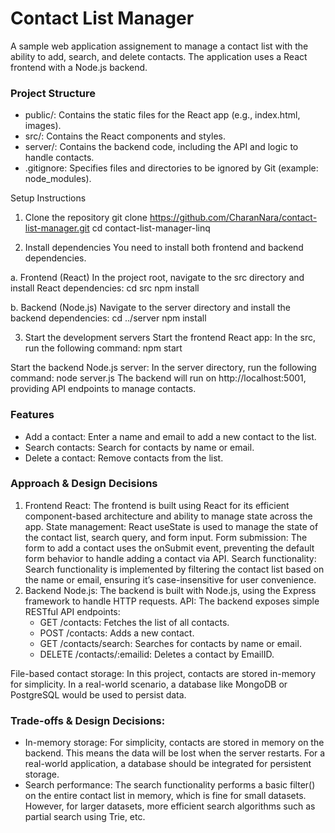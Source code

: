 # Contact List Manager
A sample web application assignement to manage a contact list with the ability to add, search, and delete contacts. The application uses a React frontend with a Node.js backend.

### Project Structure
- public/: Contains the static files for the React app (e.g., index.html, images).
- src/: Contains the React components and styles.
- server/: Contains the backend code, including the API and logic to handle contacts.
- .gitignore: Specifies files and directories to be ignored by Git (example: node_modules).

Setup Instructions
1. Clone the repository
    git clone https://github.com/CharanNara/contact-list-manager.git
    cd contact-list-manager-linq

2. Install dependencies
You need to install both frontend and backend dependencies.

  a. Frontend (React)
    In the project root, navigate to the src directory and install React dependencies:
      cd src
      npm install

  b.  Backend (Node.js)
    Navigate to the server directory and install the backend dependencies:
    cd ../server
    npm install

3. Start the development servers
  Start the frontend React app:
   In the src, run the following command:
     npm start

  Start the backend Node.js server:
    In the server directory, run the following command:
      node server.js
    The backend will run on http://localhost:5001, providing API endpoints to manage contacts.

### Features
  - Add a contact: Enter a name and email to add a new contact to the list.
  - Search contacts: Search for contacts by name or email.
  - Delete a contact: Remove contacts from the list.

### Approach & Design Decisions
  1. Frontend
    React: The frontend is built using React for its efficient component-based architecture and ability to manage state across the app.
    State management: React useState is used to manage the state of the contact list, search query, and form input.
    Form submission: The form to add a contact uses the onSubmit event, preventing the default form behavior to handle adding a contact via API.
    Search functionality: Search functionality is implemented by filtering the contact list based on the name or email, ensuring it’s case-insensitive for user convenience.
  2. Backend
    Node.js: The backend is built with Node.js, using the Express framework to handle HTTP requests.
     API: The backend exposes simple RESTful API endpoints:
      - GET /contacts: Fetches the list of all contacts.
      - POST /contacts: Adds a new contact.
      - GET /contacts/search: Searches for contacts by name or email.
      - DELETE /contacts/:emailid: Deletes a contact by EmailID.
        
  File-based contact storage: In this project, contacts are stored in-memory for simplicity. In a real-world scenario, a database like MongoDB or PostgreSQL would be used to persist data.

### Trade-offs & Design Decisions:
  - In-memory storage: For simplicity, contacts are stored in memory on the backend. This means the data will be lost when the server restarts. For a real-world application, a database should be integrated for persistent storage.
  - Search performance: The search functionality performs a basic filter() on the entire contact list in memory, which is fine for small datasets. However, for larger datasets, more efficient search algorithms such as partial search using Trie, etc.

